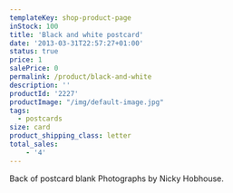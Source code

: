 ```yaml
---
templateKey: shop-product-page
inStock: 100
title: 'Black and white postcard'
date: '2013-03-31T22:57:27+01:00'
status: true
price: 1
salePrice: 0
permalink: /product/black-and-white
description: ''
productId: '2227'
productImage: "/img/default-image.jpg"
tags:
  - postcards
size: card
product_shipping_class: letter
total_sales:
    - '4'
---
```

Back of postcard blank Photographs by Nicky Hobhouse.